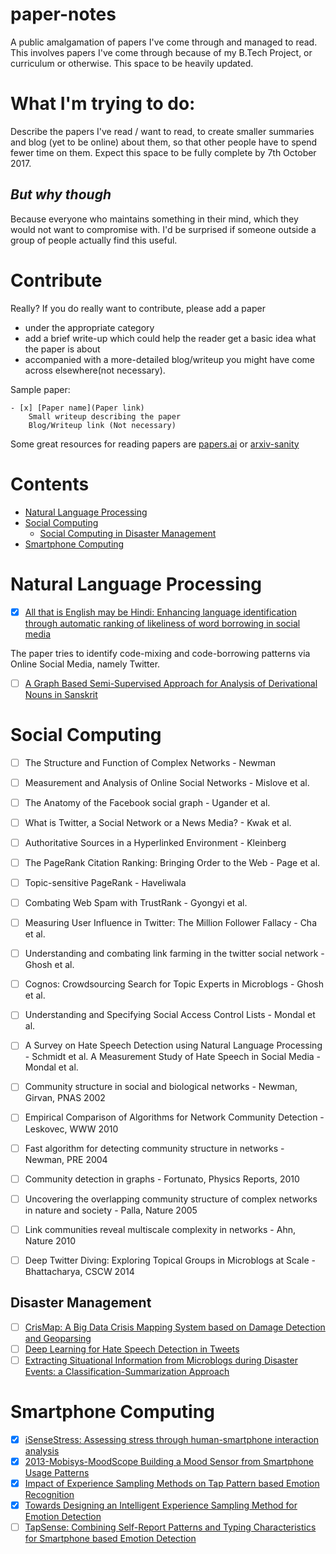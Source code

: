 # paper-notes
A public amalgamation of papers I've come through and managed to read. This involves papers I've come through because of my B.Tech Project, or curriculum or otherwise. This space to be heavily updated.

# What I'm trying to do:

Describe the papers I've read / want to read, to create smaller summaries and blog (yet to be online) about them, so that other people have to spend fewer time on them. Expect this space to be fully complete by 7th October 2017.

## _But why though_

Because everyone who maintains something in their mind, which they would not want to compromise with. I'd be surprised if someone outside a group of people actually find this useful.

# Contribute

Really? If you do really want to contribute, please add a paper
- under the appropriate category
- add a brief write-up which could help the reader get a basic idea what the paper is about
- accompanied with a more-detailed blog/writeup you might have come across elsewhere(not necessary).

Sample paper:
```
- [x] [Paper name](Paper link)
    Small writeup describing the paper
    Blog/Writeup link (Not necessary)
```

Some great resources for reading papers are [papers.ai](http://papers.ai/) or [arxiv-sanity](http://www.arxiv-sanity.com/)

# Contents

- [Natural Language Processing](#natural-language-processing)
- [Social Computing](#social-computing)
    - [Social Computing in Disaster Management](#disaster-management)
- [Smartphone Computing](#smartphone-computing)



# Natural Language Processing

- [x] [All that is English may be Hindi: Enhancing language identification through automatic ranking of likeliness of word borrowing in social media](https://arxiv.org/abs/1707.08446)

 The paper tries to identify code-mixing and code-borrowing patterns via Online Social Media, namely Twitter.

- [ ] [A Graph Based Semi-Supervised Approach for Analysis of Derivational Nouns in Sanskrit](http://www.aclweb.org/anthology/W17-2409)

# Social Computing

- [ ] The Structure and Function of Complex Networks - Newman
- [ ] Measurement and Analysis of Online Social Networks - Mislove et al.
- [ ] The Anatomy of the Facebook social graph - Ugander et al.
- [ ] What is Twitter, a Social Network or a News Media? - Kwak et al.

- [ ] Authoritative Sources in a Hyperlinked Environment - Kleinberg
- [ ] The PageRank Citation Ranking: Bringing Order to the Web - Page et al.
- [ ] Topic-sensitive PageRank - Haveliwala
- [ ] Combating Web Spam with TrustRank - Gyongyi et al.
- [ ] Measuring User Influence in Twitter: The Million Follower Fallacy - Cha et al.
- [ ] Understanding and combating link farming in the twitter social network - Ghosh et al.
- [ ] Cognos: Crowdsourcing Search for Topic Experts in Microblogs - Ghosh et al.

- [ ] Understanding and Specifying Social Access Control Lists - Mondal et al.
- [ ] A Survey on Hate Speech Detection using Natural Language Processing - Schmidt et al.
A Measurement Study of Hate Speech in Social Media - Mondal et al.

- [ ] Community structure in social and biological networks - Newman, Girvan, PNAS 2002
- [ ] Empirical Comparison of Algorithms for Network Community Detection - Leskovec, WWW 2010
- [ ] Fast algorithm for detecting community structure in networks - Newman, PRE 2004
- [ ] Community detection in graphs - Fortunato, Physics Reports, 2010
- [ ] Uncovering the overlapping community structure of complex networks in nature and society - Palla, Nature 2005
- [ ] Link communities reveal multiscale complexity in networks - Ahn, Nature 2010
- [ ] Deep Twitter Diving: Exploring Topical Groups in Microblogs at Scale - Bhattacharya, CSCW 2014

## Disaster Management

- [ ] [CrisMap: A Big Data Crisis Mapping System based on Damage Detection and Geoparsing]()
- [ ] [Deep Learning for Hate Speech Detection in Tweets]()
- [ ] [Extracting Situational Information from Microblogs during Disaster Events: a Classification-Summarization Approach]()

# Smartphone Computing

- [x] [iSenseStress: Assessing stress through human-smartphone interaction analysis]()
- [x] [2013-Mobisys-MoodScope Building a Mood Sensor from Smartphone Usage Patterns]()
- [x] [Impact of Experience Sampling Methods on Tap Pattern based Emotion Recognition]()
- [x] [Towards Designing an Intelligent Experience Sampling Method for Emotion Detection]()
- [ ] [TapSense: Combining Self-Report Patterns and Typing Characteristics for Smartphone based Emotion Detection]()
